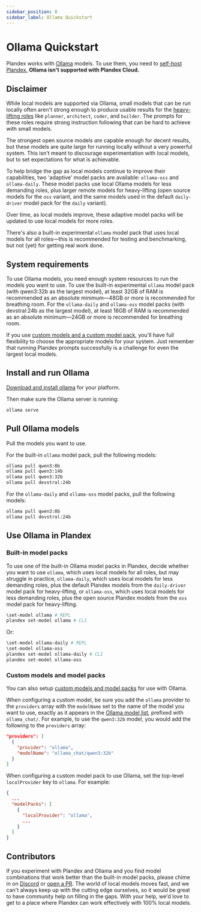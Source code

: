 ```yaml
---
sidebar_position: 8
sidebar_label: Ollama Quickstart
---
```


# Ollama Quickstart

Plandex works with [Ollama](https://ollama.com/) models. To use them, you need to [self-host Plandex.](../hosting/self-hosting/local-mode-quickstart.md)
**Ollama isn't supported with Plandex Cloud.**

## Disclaimer

While local models are supported via Ollama, small models that can be run locally often aren't strong enough to produce usable results for the [heavy-lifting roles](./roles.md) like `planner`, `architect`, `coder`, and `builder`. The prompts for these roles require strong instruction following that can be hard to achieve with small models.

The strongest open source models _are_ capable enough for decent results, but these models are quite large for running locally without a very powerful system. This isn't meant to discourage experimentation with local models, but to set expectations for what is achievable.

To help bridge the gap as local models continue to improve their capabilities, two 'adaptive' model packs are available: `ollama-oss` and `ollama-daily`. These model packs use local Ollama models for less demanding roles, plus larger remote models for heavy-lifting (open source models for the `oss` variant, and the same models used in the default `daily-driver` model pack for the `daily` variant).

Over time, as local models improve, these adaptive model packs will be updated to use local models for more roles.

There's also a built-in experimental `ollama` model pack that uses local models for all roles—this is recommended for testing and benchmarking, but not (yet) for getting real work done.

## System requirements

To use Ollama models, you need enough system resources to run the models you want to use. To use the built-in experimental `ollama` model pack (with qwen3:32b as the largest model), at least 32GB of RAM is recommended as an absolute minimum—48GB or more is recommended for breathing room. For the `ollama-daily` and `ollama-oss` model packs (with devstral:24b as the largest model), at least 16GB of RAM is recommended as an absolute minimum—24GB or more is recommended for breathing room.

If you use [custom models and a custom model pack](./custom-models.md), you'll have full flexibility to choose the appropriate models for your system. Just remember that running Plandex prompts successfully is a challenge for even the largest local models.

## Install and run Ollama

[Download and install ollama](https://ollama.com/download) for your platform.

Then make sure the Ollama server is running:

```bash
ollama serve
```

## Pull Ollama models

Pull the models you want to use. 

For the built-in `ollama` model pack, pull the following models:

```bash
ollama pull qwen3:8b
ollama pull qwen3:14b
ollama pull qwen3:32b
ollama pull devstral:24b
```

For the `ollama-daily` and `ollama-oss` model packs, pull the following models:

```bash
ollama pull qwen3:8b
ollama pull devstral:24b
```

## Use Ollama in Plandex

### Built-in model packs

To use one of the built-in Ollama model packs in Plandex, decide whether you want to use `ollama`, which uses local models for all roles, but may struggle in practice, `ollama-daily`, which uses local models for less demanding roles, plus the default Plandex models from the `daily-driver` model pack for heavy-lifting, or `ollama-oss`, which uses local models for less demanding roles, plus the open source Plandex models from the `oss` model pack for heavy-lifting.

```bash
\set-model ollama # REPL
plandex set-model ollama # CLI
```

Or:

```bash
\set-model ollama-daily # REPL
\set-model ollama-oss
plandex set-model ollama-daily # CLI
plandex set-model ollama-oss
```

### Custom models and model packs

You can also setup [custom models and model packs](./custom-models.md) for use with Ollama.

When configuring a custom model, be sure you add the `ollama` provider to the `providers` array with the `modelName` set to the name of the model you want to use, exactly as it appears in the [Ollama model list](https://ollama.com/models), prefixed with `ollama_chat/`. For example, to use the `qwen3:32b` model, you would add the following to the `providers` array:

```json
"providers": [
  {
    "provider": "ollama",
    "modelName": "ollama_chat/qwen3:32b"
  }
]
```

When configuring a custom model pack to use Ollama, set the top-level `localProvider` key to `ollama`. For example:

```json
{
  ...
  "modelPacks": [
    {
      "localProvider": "ollama",
      ...
    }
  ]
}
```

## Contributors

If you experiment with Plandex and Ollama and you find model combinations that work better than the built-in model packs, please chime in on [Discord](https://discord.gg/plandex-ai) or [open a PR](https://github.com/shipdocs/plandex/pulls). The world of local models moves fast, and we can't always keep up with the cutting edge ourselves, so it would be great to have community help on filling in the gaps. With your help, we'd love to get to a place where Plandex can work effectively with 100% local models.